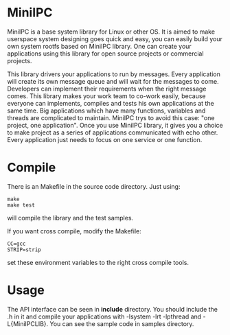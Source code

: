 # MiniIPC

MiniIPC is a base system library for Linux or other OS. It is aimed to make userspace system designing goes quick and easy, you can easily build your own system rootfs based on MiniIPC library. One can create your applications using this library for open source projects or commercial projects. 

This library drivers your applications to run by messages. Every application will create its own message queue and will wait for the messages to come. Developers can implement their requirements when the right message comes. This library makes your work team to co-work easily, because everyone can implements, compiles and tests his own applications at the same time. Big applications which have many functions, variables and threads are complicated to maintain. MiniIPC trys to avoid this case: "one project, one application". Once you use MiniIPC library, it gives you a choice to make project as a series of applications communicated with echo other. Every application just needs to focus on one service or one function.

# Compile

There is an Makefile in the source code directory. Just using:

```
make
make test
```

will compile the library and the test samples.

If you want cross compile, modify the Makefile:

```
CC=gcc
STRIP=strip
```

set these environment variables to the right cross compile tools.


# Usage

The API interface can be seen in **include** directory. You should include the .h in it and compile your applications with -lsystem -lrt -lpthread and -L{MiniIPCLIB}. You can see the sample code in samples directory.
